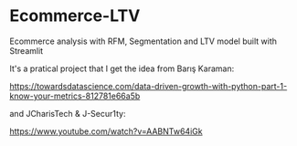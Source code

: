 # Ecommerce-LTV
Ecommerce analysis with RFM, Segmentation and LTV model built with Streamlit

It's a pratical project that I get the idea from Barış Karaman: 

https://towardsdatascience.com/data-driven-growth-with-python-part-1-know-your-metrics-812781e66a5b

and JCharisTech & J-Secur1ty:

https://www.youtube.com/watch?v=AABNTw64iGk
